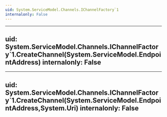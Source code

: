 ```yaml
---
uid: System.ServiceModel.Channels.IChannelFactory`1
internalonly: False
---
```


---
uid: System.ServiceModel.Channels.IChannelFactory`1.CreateChannel(System.ServiceModel.EndpointAddress)
internalonly: False
---

---
uid: System.ServiceModel.Channels.IChannelFactory`1.CreateChannel(System.ServiceModel.EndpointAddress,System.Uri)
internalonly: False
---

